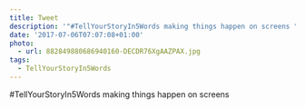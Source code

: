 ```yaml
---
title: Tweet
description: '"#TellYourStoryIn5Words making things happen on screens "'
date: '2017-07-06T07:07:08+01:00'
photo:
  - url: 882849880686940160-DECDR76XgAAZPAX.jpg
tags:
  - TellYourStoryIn5Words
---
```

#TellYourStoryIn5Words making things happen on screens 
